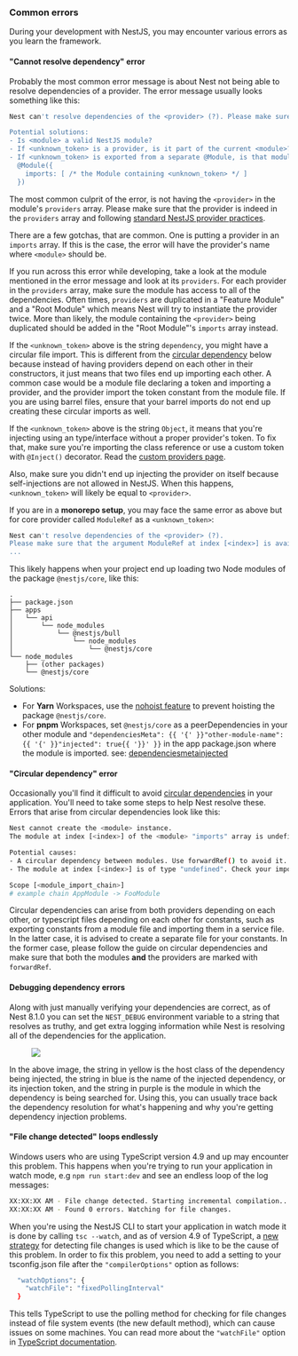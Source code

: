 ### Common errors

During your development with NestJS, you may encounter various errors as you learn the framework.

#### "Cannot resolve dependency" error

Probably the most common error message is about Nest not being able to resolve dependencies of a provider. The error message usually looks something like this:

```bash
Nest can't resolve dependencies of the <provider> (?). Please make sure that the argument <unknown_token> at index [<index>] is available in the <module> context.

Potential solutions:
- Is <module> a valid NestJS module?
- If <unknown_token> is a provider, is it part of the current <module>?
- If <unknown_token> is exported from a separate @Module, is that module imported within <module>?
  @Module({
    imports: [ /* the Module containing <unknown_token> */ ]
  })
```

The most common culprit of the error, is not having the `<provider>` in the module's `providers` array. Please make sure that the provider is indeed in the `providers` array and following [standard NestJS provider practices](/fundamentals/custom-providers#di-fundamentals).

There are a few gotchas, that are common. One is putting a provider in an `imports` array. If this is the case, the error will have the provider's name where `<module>` should be.

If you run across this error while developing, take a look at the module mentioned in the error message and look at its `providers`. For each provider in the `providers` array, make sure the module has access to all of the dependencies. Often times, `providers` are duplicated in a "Feature Module" and a "Root Module" which means Nest will try to instantiate the provider twice. More than likely, the module containing the `<provider>` being duplicated should be added in the "Root Module"'s `imports` array instead.

If the `<unknown_token>` above is the string `dependency`, you might have a circular file import. This is different from the [circular dependency](/faq/common-errors#circular-dependency-error) below because instead of having providers depend on each other in their constructors, it just means that two files end up importing each other. A common case would be a module file declaring a token and importing a provider, and the provider import the token constant from the module file. If you are using barrel files, ensure that your barrel imports do not end up creating these circular imports as well.

If the `<unknown_token>` above is the string `Object`, it means that you're injecting using an type/interface without a proper provider's token. To fix that, make sure you're importing the class reference or use a custom token with `@Inject()` decorator. Read the [custom providers page](/fundamentals/custom-providers).

Also, make sure you didn't end up injecting the provider on itself because self-injections are not allowed in NestJS. When this happens, `<unknown_token>` will likely be equal to `<provider>`.

If you are in a **monorepo setup**, you may face the same error as above but for core provider called `ModuleRef` as a `<unknown_token>`:

```bash
Nest can't resolve dependencies of the <provider> (?).
Please make sure that the argument ModuleRef at index [<index>] is available in the <module> context.
...
```

This likely happens when your project end up loading two Node modules of the package `@nestjs/core`, like this:

```text
.
├── package.json
├── apps
│   └── api
│       └── node_modules
│           └── @nestjs/bull
│               └── node_modules
│                   └── @nestjs/core
└── node_modules
    ├── (other packages)
    └── @nestjs/core
```

Solutions:

- For **Yarn** Workspaces, use the [nohoist feature](https://classic.yarnpkg.com/blog/2018/02/15/nohoist) to prevent hoisting the package `@nestjs/core`.
- For **pnpm** Workspaces, set `@nestjs/core` as a peerDependencies in your other module and `"dependenciesMeta": {{ '{' }}"other-module-name": {{ '{' }}"injected": true{{ '}}' }}` in the app package.json where the module is imported. see: [dependenciesmetainjected](https://pnpm.io/package_json#dependenciesmetainjected)

#### "Circular dependency" error

Occasionally you'll find it difficult to avoid [circular dependencies](https://docs.nestjs.com/fundamentals/circular-dependency) in your application. You'll need to take some steps to help Nest resolve these. Errors that arise from circular dependencies look like this:

```bash
Nest cannot create the <module> instance.
The module at index [<index>] of the <module> "imports" array is undefined.

Potential causes:
- A circular dependency between modules. Use forwardRef() to avoid it. Read more: https://docs.nestjs.com/fundamentals/circular-dependency
- The module at index [<index>] is of type "undefined". Check your import statements and the type of the module.

Scope [<module_import_chain>]
# example chain AppModule -> FooModule
```

Circular dependencies can arise from both providers depending on each other, or typescript files depending on each other for constants, such as exporting constants from a module file and importing them in a service file. In the latter case, it is advised to create a separate file for your constants. In the former case, please follow the guide on circular dependencies and make sure that both the modules **and** the providers are marked with `forwardRef`.

#### Debugging dependency errors

Along with just manually verifying your dependencies are correct, as of Nest 8.1.0 you can set the `NEST_DEBUG` environment variable to a string that resolves as truthy, and get extra logging information while Nest is resolving all of the dependencies for the application.

<figure><img src="/assets/injector_logs.png" /></figure>

In the above image, the string in yellow is the host class of the dependency being injected, the string in blue is the name of the injected dependency, or its injection token, and the string in purple is the module in which the dependency is being searched for. Using this, you can usually trace back the dependency resolution for what's happening and why you're getting dependency injection problems.

#### "File change detected" loops endlessly

Windows users who are using TypeScript version 4.9 and up may encounter this problem.
This happens when you're trying to run your application in watch mode, e.g `npm run start:dev` and see an endless loop of the log messages:
```bash
XX:XX:XX AM - File change detected. Starting incremental compilation...
XX:XX:XX AM - Found 0 errors. Watching for file changes.
```
When you're using the NestJS CLI to start your application in watch mode it is done by calling `tsc --watch`, and as of version 4.9 of TypeScript, a [new strategy](https://devblogs.microsoft.com/typescript/announcing-typescript-4-9/#file-watching-now-uses-file-system-events) for detecting file changes is used which is like to be the cause of this problem.
In order to fix this problem, you need to add a setting to your tsconfig.json file after the `"compilerOptions"` option as follows:
```bash
  "watchOptions": {
    "watchFile": "fixedPollingInterval"
  }
```
This tells TypeScript to use the polling method for checking for file changes instead of file system events (the new default method), which can cause issues on some machines.
You can read more about the `"watchFile"` option in [TypeScript documentation](https://www.typescriptlang.org/tsconfig#watch-watchDirectory).
